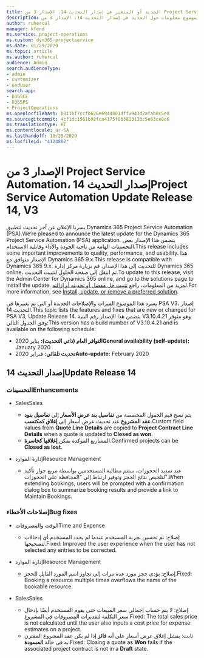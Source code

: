 ```yaml
---
title: الجديد أو المتغير في إصدار التحديث 14، الإصدار 3 من Project Service Automation
description: يقدم هذا الموضوع معلومات حول الجديد في إصدار التحديث 14، الإصدار 3 من Project Service Automation.
author: ruhercul
manager: kfend
ms.service: project-operations
ms.custom: dyn365-projectservice
ms.date: 01/29/2020
ms.topic: article
ms.author: ruhercul
audience: Admin
search.audienceType:
- admin
- customizer
- enduser
search.app:
- D365CE
- D365PS
- ProjectOperations
ms.openlocfilehash: b811bf7ccfb626e6944801dffa943d2afab0c5e8
ms.sourcegitcommit: 4cf1dc1561b92fca4175f0b3813133c5e63ce8e6
ms.translationtype: HT
ms.contentlocale: ar-SA
ms.lasthandoff: 10/28/2020
ms.locfileid: "4124802"
---
```

# <a name="project-service-automation-update-release-14-v3"></a><span data-ttu-id="62ff7-103">الإصدار 3 من Project Service Automation، إصدار التحديث 14</span><span class="sxs-lookup"><span data-stu-id="62ff7-103">Project Service Automation Update Release 14, V3</span></span>
<span data-ttu-id="62ff7-104">يسرنا الإعلان عن آخر تحديث لتطبيق Dynamics 365 Project Service Automation (PSA).</span><span class="sxs-lookup"><span data-stu-id="62ff7-104">We’re pleased to announce the latest update for the Dynamics 365 Project Service Automation (PSA) application.</span></span> <span data-ttu-id="62ff7-105">يتضمن هذا الإصدار بعض التحسينات الهامة من ناحية الجودة والأداء وقابلية الاستخدام.</span><span class="sxs-lookup"><span data-stu-id="62ff7-105">This release includes some important improvements to quality, performance, and usability.</span></span> <span data-ttu-id="62ff7-106">هذا الإصدار متوافق مع Dynamics 365 9.x.</span><span class="sxs-lookup"><span data-stu-id="62ff7-106">This release is compatible with Dynamics 365 9.x.</span></span> <span data-ttu-id="62ff7-107">للتحديث إلى هذا الإصدار، قم بزيارة مركز إدارة Dynamics 365 online، ثم انتقل إلى صفحة الحلول لتثبيت التحديث.</span><span class="sxs-lookup"><span data-stu-id="62ff7-107">To update to this release, visit the Admin Center for Dynamics 365 online, and go to the solutions page to install the update.</span></span> <span data-ttu-id="62ff7-108">لمزيد من المعلومات، راجع [تثبيت حل مفضل أو تحديثه أو إزالته](https://docs.microsoft.com/power-platform/admin/install-remove-preferred-solution).</span><span class="sxs-lookup"><span data-stu-id="62ff7-108">For more information, see [Install, update, or remove a preferred solution](https://docs.microsoft.com/power-platform/admin/install-remove-preferred-solution).</span></span>

<span data-ttu-id="62ff7-109">يسرد هذا الموضوع الميزات والإصلاحات الجديدة أو التي تم تغييرها في PSA V3، إصدار التحديث 14.</span><span class="sxs-lookup"><span data-stu-id="62ff7-109">This topic lists the features and fixes that are new or changed for PSA V3, Update Release 14.</span></span> <span data-ttu-id="62ff7-110">يتضمن هذا الإصدار رقم البنية V3.10.4.21 وهو متوفر وفق الجدول التالي:</span><span class="sxs-lookup"><span data-stu-id="62ff7-110">This version has a build number of V3.10.4.21 and is available on the following schedule:</span></span>

- <span data-ttu-id="62ff7-111">**التوافر العام (ذاتي التحديث):** يناير 2020</span><span class="sxs-lookup"><span data-stu-id="62ff7-111">**General availability (self-update):** January 2020</span></span>
- <span data-ttu-id="62ff7-112">**تحديث تلقائي:** فبراير 2020</span><span class="sxs-lookup"><span data-stu-id="62ff7-112">**Auto-update:** February 2020</span></span>

## <a name="update-release-14"></a><span data-ttu-id="62ff7-113">إصدار التحديث 14</span><span class="sxs-lookup"><span data-stu-id="62ff7-113">Update Release 14</span></span>

### <a name="enhancements"></a><span data-ttu-id="62ff7-114">التحسينات</span><span class="sxs-lookup"><span data-stu-id="62ff7-114">Enhancements</span></span>

- <span data-ttu-id="62ff7-115">‏‏Sales</span><span class="sxs-lookup"><span data-stu-id="62ff7-115">Sales</span></span>

     - <span data-ttu-id="62ff7-116">يتم نسخ قيم الحقول المخصصة من **تفاصيل بند عرض الأسعار‬‬** إلى **تفاصيل بنود عقد المشروع‬** عند تحديث عرض أسعار إلى **إغلاق كمكتسب**.</span><span class="sxs-lookup"><span data-stu-id="62ff7-116">Custom field values from **Quote Line Details** are copied to **Project Contract Line Details** when a quote is updated to **Closed as won**.</span></span>
     - <span data-ttu-id="62ff7-117">المشاريع المؤكدة يمكن **إغلاقها كخاسرة**.</span><span class="sxs-lookup"><span data-stu-id="62ff7-117">Confirmed projects can be **Closed as lost**.</span></span>

- <span data-ttu-id="62ff7-118">إدارة الموارد</span><span class="sxs-lookup"><span data-stu-id="62ff7-118">Resource Management</span></span>

     - <span data-ttu-id="62ff7-119">عند تمديد الحجوزات، ستتم مطالبة المستخدمين بواسطة مربع حوار تأكيد لتلخيص نتائج الحجز وتوفير ارتباط إلى "المحافظة على الحجوزات‬".</span><span class="sxs-lookup"><span data-stu-id="62ff7-119">When extending bookings, users will be prompted with a confirmation dialog box to summarize booking results and provide a link to Maintain Bookings.</span></span>


### <a name="bug-fixes"></a><span data-ttu-id="62ff7-120">إصلاحات الأخطاء</span><span class="sxs-lookup"><span data-stu-id="62ff7-120">Bug fixes</span></span>

- <span data-ttu-id="62ff7-121">الوقت والمصروفات</span><span class="sxs-lookup"><span data-stu-id="62ff7-121">Time and Expense</span></span>

     - <span data-ttu-id="62ff7-122">إصلاح: تم تحسين تجربة المستخدم عندما لم يحدد المستخدم أي إدخالات لتصحيحها.</span><span class="sxs-lookup"><span data-stu-id="62ff7-122">Fixed: Improved the user experience when the user has not selected any entries to be corrected.</span></span>

- <span data-ttu-id="62ff7-123">إدارة الموارد</span><span class="sxs-lookup"><span data-stu-id="62ff7-123">Resource Management</span></span>

     - <span data-ttu-id="62ff7-124">إصلاح: يؤدي حجز مورد عدة مرات إلى تجاوز اسم المورد القابل للحجز.</span><span class="sxs-lookup"><span data-stu-id="62ff7-124">Fixed: Booking a resource multiple times overflows the name of the bookable resource.</span></span>

- <span data-ttu-id="62ff7-125">‏‏Sales</span><span class="sxs-lookup"><span data-stu-id="62ff7-125">Sales</span></span>

     - <span data-ttu-id="62ff7-126">إصلاح: لا يتم حساب إجمالي سعر المبيعات حتى يقوم المستخدم أيضًا بإدخال سعر التكلفة لتقديرات المصروفات في المشروع.</span><span class="sxs-lookup"><span data-stu-id="62ff7-126">Fixed: The total sales price is not calculated until the user also inputs a cost price for expense estimates on a project.</span></span>
     - <span data-ttu-id="62ff7-127">ثابت: يفشل إغلاق عرض أسعار على أنه **فائز** إذا لم يكن عقد المشروع المقترن به في حالة **المسودة**.</span><span class="sxs-lookup"><span data-stu-id="62ff7-127">Fixed: Closing a quote as **Won** fails if the associated project contract is not in a **Draft** state.</span></span>

